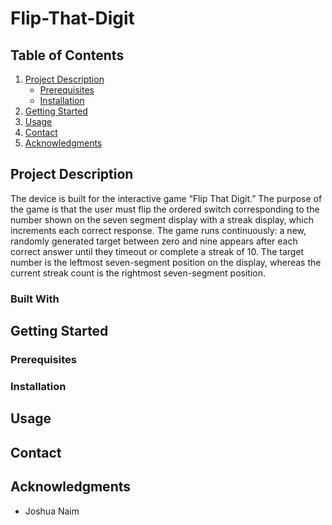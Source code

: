 # Flip-That-Digit

## Table of Contents

1. [Project Description](#project-description)
   - [Prerequisites](#prerequisites)
   - [Installation](#installation)
2. [Getting Started](#getting-started)
3. [Usage](#usage)
4. [Contact](#contact)
5. [Acknowledgments](#acknowledgments)

## Project Description

The device is built for the interactive game “Flip That Digit.” The purpose of the game is that the user must flip the ordered switch corresponding to the number shown on the seven segment display with a streak display, which increments each correct response. The game runs continuously: a new, randomly generated target between zero and nine appears after each correct answer until they timeout or complete a streak of 10. The target number is the leftmost seven-segment position on the display, whereas the current streak count is the rightmost seven-segment position.

### Built With

## Getting Started

### Prerequisites

### Installation

## Usage

## Contact

## Acknowledgments

- Joshua Naim
